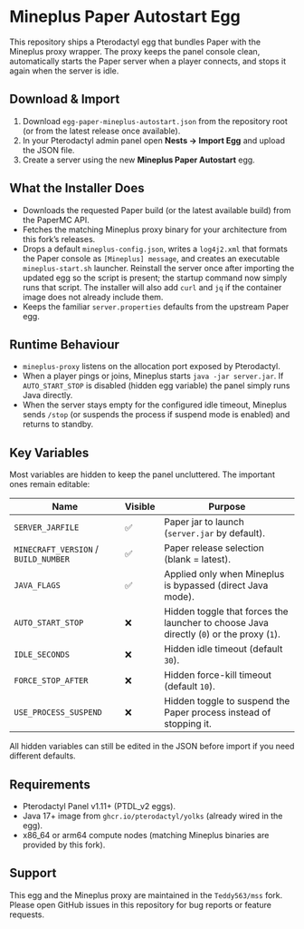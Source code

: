 # Mineplus Paper Autostart Egg

This repository ships a Pterodactyl egg that bundles Paper with the Mineplus proxy wrapper. The proxy keeps the panel console clean, automatically starts the Paper server when a player connects, and stops it again when the server is idle.

## Download & Import

1. Download `egg-paper-mineplus-autostart.json` from the repository root (or from the latest release once available).
2. In your Pterodactyl admin panel open **Nests → Import Egg** and upload the JSON file.
3. Create a server using the new **Mineplus Paper Autostart** egg.

## What the Installer Does

- Downloads the requested Paper build (or the latest available build) from the PaperMC API.
- Fetches the matching Mineplus proxy binary for your architecture from this fork’s releases.
- Drops a default `mineplus-config.json`, writes a `log4j2.xml` that formats the Paper console as `[Mineplus] message`, and creates an executable `mineplus-start.sh` launcher. Reinstall the server once after importing the updated egg so the script is present; the startup command now simply runs that script. The installer will also add `curl` and `jq` if the container image does not already include them.
- Keeps the familiar `server.properties` defaults from the upstream Paper egg.

## Runtime Behaviour

- `mineplus-proxy` listens on the allocation port exposed by Pterodactyl.
- When a player pings or joins, Mineplus starts `java -jar server.jar`. If `AUTO_START_STOP` is disabled (hidden egg variable) the panel simply runs Java directly.
- When the server stays empty for the configured idle timeout, Mineplus sends `/stop` (or suspends the process if suspend mode is enabled) and returns to standby.

## Key Variables

Most variables are hidden to keep the panel uncluttered. The important ones remain editable:

| Name | Visible | Purpose |
| --- | --- | --- |
| `SERVER_JARFILE` | ✅ | Paper jar to launch (`server.jar` by default). |
| `MINECRAFT_VERSION` / `BUILD_NUMBER` | ✅ | Paper release selection (blank = latest). |
| `JAVA_FLAGS` | ✅ | Applied only when Mineplus is bypassed (direct Java mode). |
| `AUTO_START_STOP` | ❌ | Hidden toggle that forces the launcher to choose Java directly (`0`) or the proxy (`1`). |
| `IDLE_SECONDS` | ❌ | Hidden idle timeout (default `30`). |
| `FORCE_STOP_AFTER` | ❌ | Hidden force-kill timeout (default `10`). |
| `USE_PROCESS_SUSPEND` | ❌ | Hidden toggle to suspend the Paper process instead of stopping it. |

All hidden variables can still be edited in the JSON before import if you need different defaults.

## Requirements

- Pterodactyl Panel v1.11+ (PTDL_v2 eggs).
- Java 17+ image from `ghcr.io/pterodactyl/yolks` (already wired in the egg).
- x86_64 or arm64 compute nodes (matching Mineplus binaries are provided by this fork).

## Support

This egg and the Mineplus proxy are maintained in the `Teddy563/mss` fork. Please open GitHub issues in this repository for bug reports or feature requests.
